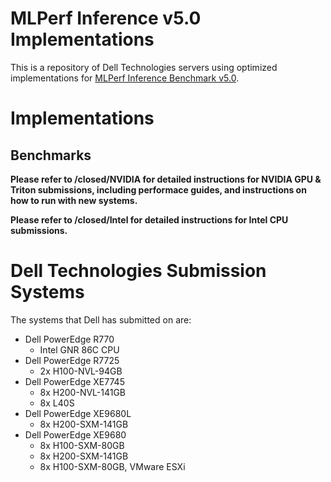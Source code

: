 # MLPerf Inference v5.0 Implementations
This is a repository of Dell Technologies servers using optimized implementations for [MLPerf Inference Benchmark v5.0](https://github.com/mlcommons/inference).

# Implementations
## Benchmarks
**Please refer to /closed/NVIDIA for detailed instructions for NVIDIA GPU & Triton submissions, including performace guides, and instructions on how to run with new systems.** 

**Please refer to /closed/Intel for detailed instructions for Intel CPU submissions.**
  
# Dell Technologies Submission Systems

The systems that Dell has submitted on are:
- Dell PowerEdge R770
  - Intel GNR 86C CPU
- Dell PowerEdge R7725 
  - 2x H100-NVL-94GB
- Dell PowerEdge XE7745 
  - 8x H200-NVL-141GB
  - 8x L40S
- Dell PowerEdge XE9680L 
  - 8x H200-SXM-141GB
- Dell PowerEdge XE9680 
  - 8x H100-SXM-80GB
  - 8x H200-SXM-141GB
  - 8x H100-SXM-80GB, VMware ESXi


